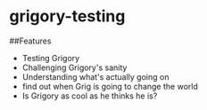 # grigory-testing

##Features

- Testing Grigory
- Challenging Grigory's sanity
- Understanding what's actually going on
- find out when Grig is going to change the world
- Is Grigory as cool as he thinks he is?

